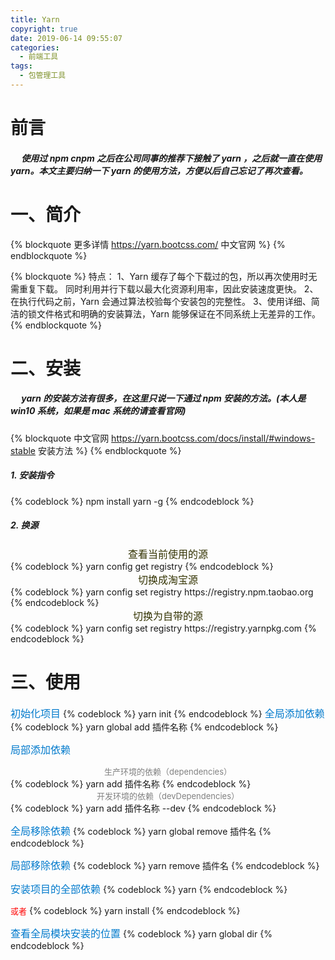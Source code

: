 ```yaml
---
title: Yarn
copyright: true
date: 2019-06-14 09:55:07
categories:
  - 前端工具
tags:
  - 包管理工具
---
```


# 前言

##### &emsp; 使用过 npm cnpm 之后在公司同事的推荐下接触了 yarn ，之后就一直在使用 yarn。本文主要归纳一下 yarn 的使用方法，方便以后自己忘记了再次查看。

# 一、简介

{% blockquote 更多详情 https://yarn.bootcss.com/ 中文官网 %}
{% endblockquote %}

{% blockquote %}
特点：
1、Yarn 缓存了每个下载过的包，所以再次使用时无需重复下载。 同时利用并行下载以最大化资源利用率，因此安装速度更快。
2、在执行代码之前，Yarn 会通过算法校验每个安装包的完整性。
3、使用详细、简洁的锁文件格式和明确的安装算法，Yarn 能够保证在不同系统上无差异的工作。
{% endblockquote %}

# 二、安装

##### &emsp; yarn 的安装方法有很多，在这里只说一下通过 npm 安装的方法。(本人是 win10 系统，如果是 mac 系统的请查看官网)

{% blockquote 中文官网 https://yarn.bootcss.com/docs/install/#windows-stable 安装方法 %}
{% endblockquote %}

##### 1. 安装指令

{% codeblock  %}
npm install yarn -g
{% endcodeblock %}

##### 2. 换源

<center><font color='#3333' size='3'>查看当前使用的源</font></center>
{% codeblock  %}
yarn config get registry
{% endcodeblock %}
<center><font color='#3333' size='3'>切换成淘宝源</font></center>
{% codeblock  %}
yarn config set registry https://registry.npm.taobao.org
{% endcodeblock %}
<center><font color='#3333' size='3'>切换为自带的源</font></center>
{% codeblock  %}
yarn config set registry https://registry.yarnpkg.com
{% endcodeblock %}

# 三、使用

<left><font color='#007ACC' size='3'>初始化项目</font></left>
{% codeblock  %}
yarn init
{% endcodeblock %}
<left><font color='#007ACC' size='3'>全局添加依赖</font></left>
{% codeblock  %}
yarn global add 插件名称
{% endcodeblock %}

<left><font color='#007ACC' size='3'>局部添加依赖</font></left>

<center><font color='gray' size='2'>生产环境的依赖（dependencies）</font></center>
{% codeblock  %}
yarn add 插件名称
{% endcodeblock %}
<center><font color='gray' size='2'>开发环境的依赖（devDependencies）</font></center>
{% codeblock  %}
yarn add 插件名称 --dev
{% endcodeblock %}

<left><font color='#007ACC' size='3'>全局移除依赖</font></left>
{% codeblock  %}
yarn global remove 插件名
{% endcodeblock %}

<left><font color='#007ACC' size='3'>局部移除依赖</font></left>
{% codeblock  %}
yarn remove 插件名
{% endcodeblock %}

<left><font color='#007ACC' size='3'>安装项目的全部依赖</font></left>
{% codeblock  %}
yarn
{% endcodeblock %}

<left><font color='red' size='2'>或者</font></left>
{% codeblock  %}
yarn install
{% endcodeblock %}

<left><font color='#007ACC' size='3'>查看全局模块安装的位置</font></left>
{% codeblock  %}
yarn global dir
{% endcodeblock %}
